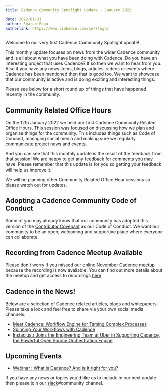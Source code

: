 ```yaml
---
title: Cadence Community Spotlight Update - January 2022

date: 2022-01-31
author: Sharan Foga
authorlink: https://www.linkedin.com/in/sfoga/
---
```


Welcome to our very first Cadence Community Spotlight update!

This monthly update focuses on news from the wider Cadence community and is all about what you have been doing with Cadence. Do you have an interesting project that uses Cadence? If so then we want to hear from you. Also if you have any news items, blogs, articles, videos or events where Cadence has been mentioned then that is good too. We want to showcase that our community is active and is doing exciting and interesting things.

Please see below for a short round up of things that have happened recently in the community.

## Community Related Office Hours

On the 12th January 2022 we held our first Cadence Community Related Office Hours. This session was focused on discussing how we plan and organise things for the community. This includes things such as Code of Conduct, managing social media and making sure we regularly communicate project news and events.

And you can see that this monthly update is the result of the feedback from that session! We are happy to get any feedback for comments you may have. Please remember that this update is for you  so getting your feedback will help us improve it.

We will be planning other Community Related Office Hour sessions so please watch out for updates.

## Adopting a Cadence Community Code of Conduct

Some of you may already know that our community has adopted this version of the [Contributor Covenant](https://github.com/uber/.github/blob/dcd96c52f2d1d839208315a2572cf37f48e52e96/CODE_OF_CONDUCT.md) as our Code of Conduct. We want our community to be an open, welcoming and supportive place where everyone can collaborate.

## Recording from Cadence Meetup Available

Please don't worry if you missed our online [November Cadence meetup](https://www.meetup.com/UberEvents/events/281975343/) because the recording is now available. You can find out more details about the meetup and get access to recordings [here](https://www.youtube.com/watch?v=pXgCd1BilLQ)

## Cadence in the News!

Below are a selection of Cadence related articles, blogs and whitepapers. Please take a look and feel free to share via your own social media channels.

- [Meet Cadence: Workflow Engine for Taming Complex Processes](https://thenewstack.io/meet-cadence-workflow-engine-for-taming-complex-processes/)
- [Spinning Your Workflows with Cadence](https://www.instaclustr.com/blog/spinning-your-workflows-with-cadence/)
- [Instaclustr Joins the Engineering Team at Uber in Supporting Cadence, the Powerful Open Source Orchestration Engine](https://www.globenewswire.com/news-release/2021/12/07/2347314/0/en/Instaclustr-Joins-the-Engineering-Team-at-Uber-in-Supporting-Cadence-the-Powerful-Open-Source-Orchestration-Engine.html)

## Upcoming Events

- [Webinar : What is Cadence? And is it right for you?](https://info.instaclustr.com/webinar-emea-what-is-cadence.html?_ga=2.191041518.510582234.1643223308-2138855655.1638190316)

If you have any news or topics you'd like us to include in our next update then please join our [slack](http://t.uber.com/cadence-slack)#community channel.
